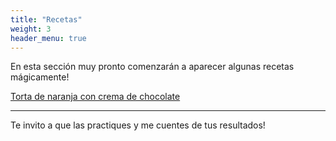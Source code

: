 ```yaml
---
title: "Recetas"
weight: 3
header_menu: true
---
```


En esta sección muy pronto comenzarán a aparecer algunas recetas mágicamente!

[Torta de naranja con crema de chocolate](torta-naranja-crema-chocolate)
__________________________________________

Te invito a que las practiques y me cuentes de tus resultados!






